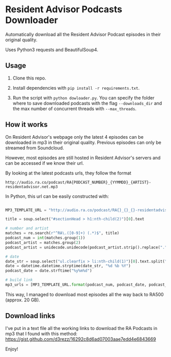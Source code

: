 # Resident Advisor Podcasts Downloader
Automatically download all the Resident Advisor Podcast episodes in their original quality.

Uses Python3 requests and BeautifulSoup4.

## Usage
1. Clone this repo.

2. Install dependencies with ```pip install -r requirements.txt```.

3.  Run the script with ```python dowloader.py```.
You can specify the folder where to save downloaded podcasts with the flag ```--downloads_dir``` and the max number of concurrent threads with ```--max_threads```.


## How it works
On Resident Advisor's webpage only the latest 4 episodes can be downloaded in mp3 in their original quality. Previous episodes can only be streamed from Soundcloud.

However, most episodes are still hosted in Resident Advisor's servers and can be accessed if we know their url. 

By looking at the latest podcasts urls, they follow the format

```
http://audio.ra.co/podcast/RA{PODCAST_NUMBER}_{YYMMDD}_{ARTIST}-residentadvisor.net.mp3
```

In Python, this url can be easily constructed with:

```python

MP3_TEMPLATE_URL = "http://audio.ra.co/podcast/RA{}_{}_{}-residentadvisor.net.mp3"

title = soup.select("#sectionHead > h1:nth-child(2)")[0].text  

# number and artist
matches = re.search(r"^RA\.([0-9]+) (.*)$", title)
podcast_num = int(matches.group(1))
podcast_artist = matches.group(2)
podcast_artist = unidecode.unidecode(podcast_artist.strip().replace(".", "").replace(" ", "-"))

# date
date_str = soup.select("ul.clearfix > li:nth-child(1)")[0].text.split("/")[1]
date = datetime.datetime.strptime(date_str, "%d %b %Y")
podcast_date = date.strftime("%y%m%d")

# build link
mp3_urls = [MP3_TEMPLATE_URL.format(podcast_num, podcast_date, podcast_artist)]
```

This way, I managed to download most episodes all the way back to RA500 (approx. 20 GB).

## Download links
I've put in a text file all the working links to download the RA Podcasts in mp3 that I found with this method:
https://gist.github.com/d3rezz/16292c8d6ad07003aae7edd4e6843669

Enjoy!